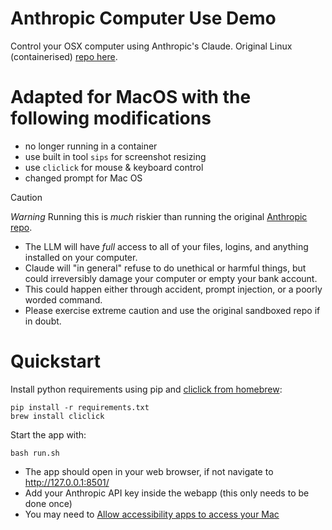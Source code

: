 # Anthropic Computer Use Demo

Control your OSX computer using Anthropic's Claude. Original Linux (containerised) [repo here](https://github.com/anthropics/anthropic-quickstarts/tree/main/computer-use-demo). 

# Adapted for MacOS with the following modifications

- no longer running in a container
- use built in tool `sips` for screenshot resizing
- use `cliclick` for mouse & keyboard control
- changed prompt for Mac OS


> [!CAUTION]
> *Warning* Running this is *much* riskier than running the original [Anthropic repo](https://github.com/anthropics/anthropic-quickstarts/tree/main/computer-use-demo). 
> - The LLM will have *full* access to all of your files, logins, and anything installed on your computer.
> - Claude will "in general" refuse to do unethical or harmful things, but could irreversibly damage your computer or empty your bank account. 
> - This could happen either through accident, prompt injection, or a poorly worded command. 
> - Please exercise extreme caution and use the original sandboxed repo if in doubt.


# Quickstart

Install python requirements using pip and [cliclick from homebrew](https://formulae.brew.sh/formula/cliclick):
```
pip install -r requirements.txt
brew install cliclick
```
Start the app with:
```
bash run.sh
```

- The app should open in your web browser, if not navigate to http://127.0.0.1:8501/
- Add your Anthropic API key inside the webapp (this only needs to be done once)
- You may need to [Allow accessibility apps to access your Mac](https://support.apple.com/en-gb/guide/mac-help/mh43185/mac)

